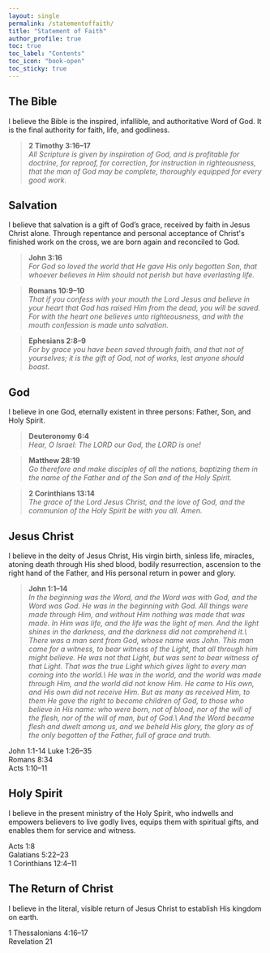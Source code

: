 ```yaml
---
layout: single
permalink: /statementoffaith/
title: "Statement of Faith"
author_profile: true
toc: true
toc_label: "Contents"
toc_icon: "book-open"
toc_sticky: true
---
```


## The Bible
I believe the Bible is the inspired, infallible, and authoritative Word of God. It is the final authority for faith, life, and godliness.

>**2 Timothy 3:16–17**\
*All Scripture is given by inspiration of God, and is profitable for doctrine, for reproof, for correction, for instruction in righteousness, that the man of God may be complete, thoroughly equipped for every good work.*

## Salvation
I believe that salvation is a gift of God’s grace, received by faith in Jesus Christ alone. Through repentance and personal acceptance of Christ's finished work on the cross, we are born again and reconciled to God.

>**John 3:16**\
*For God so loved the world that He gave His only begotten Son, that whoever believes in Him should not perish but have everlasting life.*

>**Romans 10:9–10**\
*That if you confess with your mouth the Lord Jesus and believe in your heart that God has raised Him from the dead, you will be saved. For with the heart one believes unto righteousness, and with the mouth confession is made unto salvation.*

>**Ephesians 2:8–9**\
*For by grace you have been saved through faith, and that not of yourselves; it is the gift of God, not of works, lest anyone should boast.*<br>

## God
I believe in one God, eternally existent in three persons: Father, Son, and Holy Spirit.

>**Deuteronomy 6:4**\
*Hear, O Israel: The LORD our God, the LORD is one!*

>**Matthew 28:19**\
*Go therefore and make disciples of all the nations, baptizing them in the name of the Father and of the Son and of the Holy Spirit.*

>**2 Corinthians 13:14**\
*The grace of the Lord Jesus Christ, and the love of God, and the communion of the Holy Spirit be with you all. Amen.*

## Jesus Christ
I believe in the deity of Jesus Christ, His virgin birth, sinless life, miracles, atoning death through His shed blood, bodily resurrection, ascension to the right hand of the Father, and His personal return in power and glory.

>**John 1:1–14**\
*In the beginning was the Word, and the Word was with God, and the Word was God. He was in the beginning with God. All things were made through Him, and without Him nothing was made that was made. In Him was life, and the life was the light of men. And the light shines in the darkness, and the darkness did not comprehend it.\ There was a man sent from God, whose name was John. This man came for a witness, to bear witness of the Light, that all through him might believe. He was not that Light, but was sent to bear witness of that Light. That was the true Light which gives light to every man coming into the world.\ He was in the world, and the world was made through Him, and the world did not know Him. He came to His own, and His own did not receive Him. But as many as received Him, to them He gave the right to become children of God, to those who believe in His name: who were born, not of blood, nor of the will of the flesh, nor of the will of man, but of God.\ And the Word became flesh and dwelt among us, and we beheld His glory, the glory as of the only begotten of the Father, full of grace and truth.*

John 1:1-14
Luke 1:26–35<br>
Romans 8:34<br>
Acts 1:10–11<br>

## Holy Spirit
I believe in the present ministry of the Holy Spirit, who indwells and empowers believers to live godly lives, equips them with spiritual gifts, and enables them for service and witness.

Acts 1:8<br>
Galatians 5:22–23<br>
1 Corinthians 12:4–11<br>

## The Return of Christ
I believe in the literal, visible return of Jesus Christ to establish His kingdom on earth.

1 Thessalonians 4:16–17<br>
Revelation 21